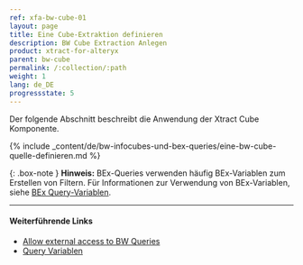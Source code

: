 ```yaml
---
ref: xfa-bw-cube-01
layout: page
title: Eine Cube-Extraktion definieren
description: BW Cube Extraction Anlegen
product: xtract-for-alteryx
parent: bw-cube
permalink: /:collection/:path
weight: 1
lang: de_DE
progressstate: 5
---
```


Der folgende Abschnitt beschreibt die Anwendung der Xtract Cube Komponente.<br>


{% include _content/de/bw-infocubes-und-bex-queries/eine-bw-cube-quelle-definieren.md %}

{: .box-note }
**Hinweis:** 
BEx-Queries verwenden häufig BEx-Variablen zum Erstellen von Filtern. Für Informationen zur Verwendung von BEx-Variablen, siehe [BEx Query-Variablen](./variablen).


****
#### Weiterführende Links
- [Allow external access to BW Queries](https://support.theobald-software.com/helpdesk/KB/View/13800-allow-external-access-to-bw-queries)
- [Query Variablen](./variablen)
